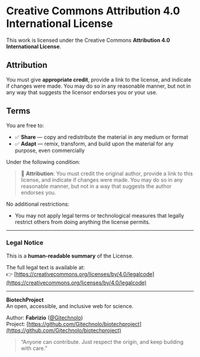 # Creative Commons Attribution 4.0 International License

This work is licensed under the Creative Commons **Attribution 4.0 International License**.

## Attribution
You must give **appropriate credit**, provide a link to the license, and indicate if changes were made. You may do so in any reasonable manner, but not in any way that suggests the licensor endorses you or your use.

## Terms
You are free to:
- ✅ **Share** — copy and redistribute the material in any medium or format
- ✅ **Adapt** — remix, transform, and build upon the material for any purpose, even commercially

Under the following condition:
> 🔗 **Attribution**: You must credit the original author, provide a link to this license, and indicate if changes were made. You may do so in any reasonable manner, but not in a way that suggests the author endorses you.

No additional restrictions:
- You may not apply legal terms or technological measures that legally restrict others from doing anything the license permits.

---

### Legal Notice
This is a **human-readable summary** of the License.

The full legal text is available at:  
👉 [https://creativecommons.org/licenses/by/4.0/legalcode](https://creativecommons.org/licenses/by/4.0/legalcode)

---

**BiotechProject**  
An open, accessible, and inclusive web for science.

Author: **Fabrizio** ([@Gitechnolo](https://github.com/Gitechnolo))  
Project: [https://github.com/Gitechnolo/biotechproject](https://github.com/Gitechnolo/biotechproject)

> “Anyone can contribute. Just respect the origin, and keep building with care.” 